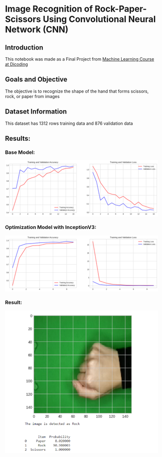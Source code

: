 # Image Recognition of Rock-Paper-Scissors Using Convolutional Neural Network (CNN)

## **Introduction**
This notebook was made as a Final Project from [Machine Learning Course at Dicoding](https://www.dicoding.com/academies/184) 
 
## Goals and Objective
The objective is to recognize the shape of the hand that forms scissors, rock, or paper from images

## Dataset Information
This dataset has 1312 rows training data and 876 validation data

## Results:

### Base Model:
![image](https://raw.githubusercontent.com/novrizalrnd/image_recognition/main/img/base_model.png)

### Optimization Model with InceptionV3:
![image](https://raw.githubusercontent.com/novrizalrnd/image_recognition/main/img/optimization_model.png)

### Result:
![image](https://raw.githubusercontent.com/novrizalrnd/image_recognition/main/img/prediction.png)

